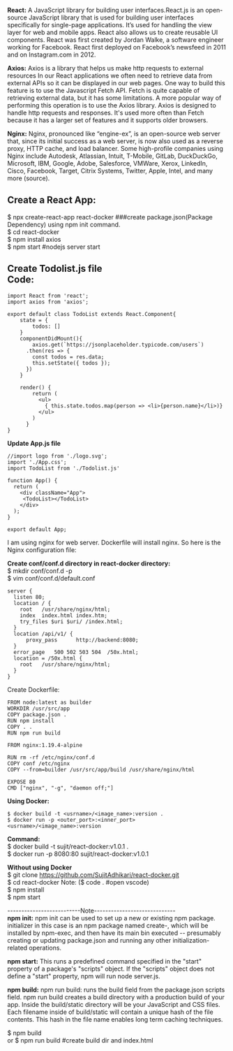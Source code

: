 **React:**
A JavaScript library for building user interfaces.React.js is an open-source JavaScript library that is used for building user interfaces specifically for single-page applications. It’s used for handling the view layer for web and mobile apps. React also allows us to create reusable UI components. React was first created by Jordan Walke, a software engineer working for Facebook. React first deployed on Facebook’s newsfeed in 2011 and on Instagram.com in 2012.

**Axios:**
Axios is a library that helps us make http requests to external resources In our React applications we often need to retrieve data from external APIs so it can be displayed in our web pages.
One way to build this feature is to use the Javascript Fetch API. Fetch is quite capable of retrieving external data, but it has some limitations.
A more popular way of performing this operation is to use the Axios library. Axios is designed to handle http requests and responses.
It's used more often than Fetch because it has a larger set of features and it supports older browsers.

**Nginx:**
Nginx, pronounced like “engine-ex”, is an open-source web server that, since its initial success as a web server, is now also used as a reverse proxy, HTTP cache, and load balancer.
Some high-profile companies using Nginx include Autodesk, Atlassian, Intuit, T-Mobile, GitLab, DuckDuckGo, Microsoft, IBM, Google, Adobe, Salesforce, VMWare, Xerox, LinkedIn, Cisco, Facebook, Target, Citrix Systems, Twitter, Apple, Intel, and many more (source).

**Create a React App:**
--------------------------------
$ npx create-react-app react-docker  ###create package.json(Package Dependency) using npm init command.  
$ cd react-docker  
$ npm install axios  
$ npm start   #nodejs server start  

**Create Todolist.js file**  
**Code:**  
-----------------------------
```
import React from 'react';
import axios from 'axios';

export default class TodoList extends React.Component{
    state = {
        todos: []
    }
    componentDidMount(){
        axios.get(`https://jsonplaceholder.typicode.com/users`)
      .then(res => {
        const todos = res.data;
        this.setState({ todos });
      })
    }

    render() {
        return (
          <ul>
            { this.state.todos.map(person => <li>{person.name}</li>)}
          </ul>
        )
      }
}
```     
        
**Update App.js file**
```
//import logo from './logo.svg';
import './App.css';
import TodoList from './Todolist.js'

function App() {
  return (
    <div className="App">
     <TodoList></TodoList> 
    </div>
  );
}

export default App;
```

I am using nginx for web server. Dockerfile will install nginx. So here is the Nginx configuration file:

**Create conf/conf.d directory in react-docker directory:**  
$ mkdir conf/conf.d -p  
$ vim conf/conf.d/default.conf  
```
server {
  listen 80;
  location / {
    root   /usr/share/nginx/html;
    index  index.html index.htm;
    try_files $uri $uri/ /index.html;
  }
  location /api/v1/ {
      proxy_pass      http://backend:8080;
  }
  error_page   500 502 503 504  /50x.html;
  location = /50x.html {
    root   /usr/share/nginx/html;
  }
}
```
        
Create Dockerfile:
```
FROM node:latest as builder
WORKDIR /usr/src/app
COPY package.json .
RUN npm install 
COPY . .
RUN npm run build

FROM nginx:1.19.4-alpine

RUN rm -rf /etc/nginx/conf.d
COPY conf /etc/nginx
COPY --from=builder /usr/src/app/build /usr/share/nginx/html

EXPOSE 80
CMD ["nginx", "-g", "daemon off;"]
```

**Using Docker:**
```
$ docker build -t <usrname>/<image_name>:version .  
$ docker run -p <outer_port>:<inner_port> <usrname>/<image_name>:version  
```
**Command:**  
$ docker build -t sujit/react-docker:v1.0.1 .  
$ docker run -p 8080:80 sujit/react-docker:v1.0.1 
    
**Without using Docker**  
$ git clone https://github.com/SujitAdhikari/react-docker.git  
$ cd react-docker Note: ($ code . #open vscode)  
$ npm install  
$ npm start  

--------------------------Note-----------------------------  
**npm init:**
npm init <initializer> can be used to set up a new or existing npm package. initializer in this case is an npm package named create-<initializer>, which will be installed by npm-exec, and then have its main bin executed -- presumably creating or updating package.json and running any other initialization-related operations.

**npm start:**
This runs a predefined command specified in the "start" property of a package's "scripts" object. If the "scripts" object does not define a "start" property, npm will run node server.js.

**npm build:**
npm run build: runs the build field from the package.json scripts field. npm run build creates a build directory with a production build of your app. Inside the build/static directory will be your JavaScript and CSS files. Each filename inside of build/static will contain a unique hash of the file contents. This hash in the file name enables long term caching techniques.

 
$ npm build  
or
$ npm run build #create build dir and index.html  
